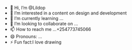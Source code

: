 - 👋 Hi, I’m @Lildop
- 👀 I’m interested in a content on design and development 
- 🌱 I’m currently learning ...
- 💞️ I’m looking to collaborate on ...
- 📫 How to reach me ...+254773745066
- 😄 Pronouns: ...
- ⚡ Fun fact:I love drawing 

<!---
Lildop/Lildop is a ✨ special ✨ repository because its `README.md` (this file) appears on your GitHub profile.
You can click the Preview link to take a look at your changes.
--->
